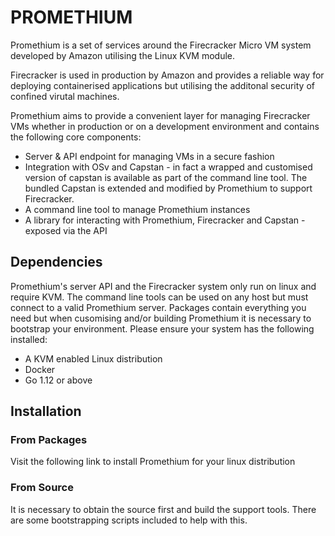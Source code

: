 # PROMETHIUM

Promethium is a set of services around the Firecracker Micro VM system developed by Amazon utilising the Linux KVM module. 

Firecracker is used in production by Amazon and provides a reliable way for deploying containerised applications but utilising the additonal security of confined virutal machines.

Promethium aims to provide a convenient layer for managing Firecracker VMs whether in production or on a development environment and contains the following core components:

- Server & API endpoint for managing VMs in a secure fashion
- Integration with OSv and Capstan - in fact a wrapped and customised version of capstan is available as part of the command line tool. The bundled Capstan is extended and modified by Promethium to support Firecracker.
- A command line tool to manage Promethium instances
- A library for interacting with Promethium, Firecracker and Capstan - exposed via the API

## Dependencies

Promethium's server API and the Firecracker system only run on linux and require KVM. The command line tools can be used on any host but must connect to a valid Promethium server. Packages contain everything you need but when cusomising and/or building Promethium it is necessary to bootstrap your environment. Please ensure your system has the following installed:
- A KVM enabled Linux distribution
- Docker
- Go 1.12 or above

## Installation
### From Packages
Visit the following link to install Promethium for your linux distribution
### From Source
It is necessary to obtain the source first and build the support tools. There are some bootstrapping scripts included to help with this.

